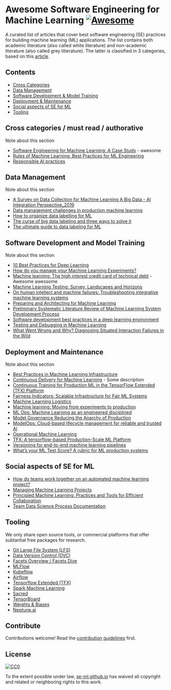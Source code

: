# Awesome Software Engineering for Machine Learning [![Awesome](https://awesome.re/badge-flat2.svg)](https://awesome.re)

A curated list of articles that cover best software engineering (SE) practices for building machine learning (ML) applications.
The list contains both academic literature (also called white literature) and non-academic literature (also called grey litierature).
The latter is classified in 3 categories, based on this [article]().


## Contents
- [Cross Categories](#)
- [Data Management](#data-management)
- [Software Development & Model Training](#software-development-and-model-training)
- [Deployment & Maintenance](#deployment-and-maintenance)
- [Social aspects of SE for ML](#social-aspects-of-se-for-ml)
- [Tooling](#tooling)


## Cross categories / must read / authorative

Note about this section

- [Software Engineering for Machine Learning: A Case Study](https://doi.org/10.1109/ICSE-SEIP.2019.00042) - awesome
- [Rules of Machine Learning: Best Practices for ML Engineering](https://developers.google.com/machine-learning/guides/rules-of-ml)
- [Responsible AI practices](https://ai.google/responsibilities/responsible-ai-practices/)


## Data Management

Note about this section

- [A Survey on Data Collection for Machine Learning A Big Data - AI Integration Perspective_2019](https://deepai.org/publication/a-survey-on-data-collection-for-machine-learning-a-big-data-ai-integration-perspective)
- [Data management challenges in production machine learning](https://storage.googleapis.com/pub-tools-public-publication-data/pdf/45a9dcf23dbdfa24dbced358f825636c58518afa.pdf)
- [How to organize data labelling for ML](https://www.altexsoft.com/blog/datascience/how-to-organize-data-labeling-for-machine-learning-approaches-and-tools/)
- [The curse of big data labeling and three ways to solve it ](https://aws.amazon.com/blogs/apn/the-curse-of-big-data-labeling-and-three-ways-to-solve-it/)
- [The ultimate guide to data labeling for ML](https://www.cloudfactory.com/data-labeling-guide)



## Software Development and Model Training

Note about this section

- [10 Best Practices for Deep Learning](https://nanonets.com/blog/10-best-practices-deep-learning/#track-model-experiments)
- [How do you manage your Machine Learning Experiments?](https://medium.com/@hadyelsahar/how-do-you-manage-your-machine-learning-experiments-ab87508348ac)
- [Machine learning: The high interest credit card of technical debt](https://research.google/pubs/pub43146/) - Awesome awessome
- [Machine Learning Testing: Survey, Landscapes and Horizons](https://arxiv.org/pdf/1906.10742.pdf)
- [On human intellect and machine failures: Troubleshooting integrative machine learning systems](https://arxiv.org/pdf/1611.08309.pdf)
- [Preparing and Architecting for Machine Learning](https://www.gartner.com/binaries/content/assets/events/keywords/catalyst/catus8/preparing_and_architecting_for_machine_learning.pdf)
- [Preliminary Systematic Literature Review of Machine Learning System Development Process](https://arxiv.org/abs/1910.05528)
- [Software development best practices in a deep learning environment](https://towardsdatascience.com/software-development-best-practices-in-a-deep-learning-environment-a1769e9859b1)
- [Testing and Debugging in Machine Learning](https://developers.google.com/machine-learning/testing-debugging)
- [What Went Wrong and Why? Diagnosing Situated Interaction Failures in the Wild](https://www.microsoft.com/en-us/research/publication/what-went-wrong-and-why-diagnosing-situated-interaction-failures-in-the-wild/)


## Deployment and Maintenance

Note about this section

- [Best Practices in Machine Learning Infrastructure](https://algorithmia.com/blog/best-practices-in-machine-learning-infrastructure)
- [Continuous Delivery for Machine Learning](https://martinfowler.com/articles/cd4ml.html) - Some description
- [Continuous Training for Production ML in the TensorFlow Extended (TFX) Platform](https://www.usenix.org/system/files/opml19papers-baylor.pdf)
- [Fairness Indicators: Scalable Infrastructure for Fair ML Systems](https://ai.googleblog.com/2019/12/fairness-indicators-scalable.html)
- [Machine Learning Logistics](https://mapr.com/ebook/machine-learning-logistics/)
- [Machine learning: Moving from experiments to production](https://blog.codecentric.de/en/2019/03/machine-learning-experiments-production/)
- [ML Ops: Machine Learning as an engineered disciplined](https://towardsdatascience.com/ml-ops-machine-learning-as-an-engineering-discipline-b86ca4874a3f)
- [Model Governance Reducing the Anarchy of Production](https://www.usenix.org/conference/atc18/presentation/sridhar)
- [ModelOps: Cloud-based lifecycle management for reliable and trusted AI](http://hummer.io/docs/2019-ic2e-modelops.pdf)
- [Operational Machine Learning](https://www.kdnuggets.com/2018/04/operational-machine-learning-successful-mlops.html)
- [TFX: A tensorflow-based Production-Scale ML Platform](https://dl.acm.org/doi/pdf/10.1145/3097983.3098021?download=true)
- [Versioning for end-to-end machine learning pipelines](https://doi.org/10.1145/3076246.3076248)
- [What’s your ML Test Score? A rubric for ML production systems](https://research.google/pubs/pub45742/)


## Social aspects of SE for ML
- [How do teams work together on an automated machine learning project?](https://azure.microsoft.com/en-us/blog/how-do-teams-work-together-on-an-automated-machine-learning-project/)
- [Managing Machine Learning Projects](https://d1.awsstatic.com/whitepapers/aws-managing-ml-projects.pdf)
- [Principled Machine Learning: Practices and Tools for Efficient Collaboration](https://dev.to/robogeek/principled-machine-learning-4eho)
- [Team Data Science Process Documentation](https://docs.microsoft.com/en-us/azure/machine-learning/team-data-science-process/lifecycle)

## Tooling

We only share open source tools, or commercial platforms that offer subtantial free packages for research.

- [Git Large File System (LFS)](https://git-lfs.github.com/)
- [Data Version Control (DVC)](https://dvc.org/)
- [Facets Overview / Facets Dive](https://pair-code.github.io/facets/)
- [MLFlow](https://mlflow.org/)
- [Kubeflow](https://www.kubeflow.org/)
- [Airflow](https://airflow.apache.org/)
- [Tensorflow Extended (TFX)](https://www.tensorflow.org/tfx/)
- [Spark Machine Learning](https://spark.apache.org/mllib/)
- [Sacred](https://github.com/IDSIA/sacred)
- [TensorBoard](https://www.tensorflow.org/tensorboard/)
- [Weights & Biases](https://www.wandb.com/)
- [Neptune.ai](https://neptune.ai/)

## Contribute

Contributions welcome! Read the [contribution guidelines](contributing.md) first.


## License

[![CC0](https://mirrors.creativecommons.org/presskit/buttons/88x31/svg/cc-zero.svg)](https://creativecommons.org/publicdomain/zero/1.0)

To the extent possible under law, [se-ml.github.io](se-ml.github.io) has waived all copyright and
related or neighboring rights to this work.
